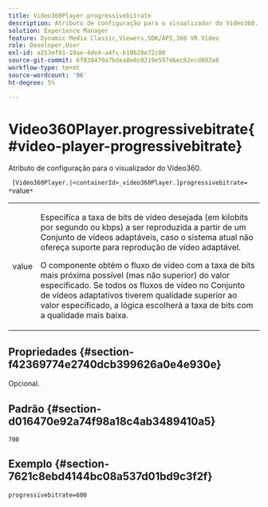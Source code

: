```yaml
---
title: Video360Player.progressivebitrate
description: Atributo de configuração para o visualizador do Video360.
solution: Experience Manager
feature: Dynamic Media Classic,Viewers,SDK/API,360 VR Video
role: Developer,User
exl-id: a253ef01-19ae-4de4-a4fc-b10b28e72c00
source-git-commit: 6f838470a7bdea8e8c0219e59746ec82ecd802a8
workflow-type: tm+mt
source-wordcount: '96'
ht-degree: 5%

---
```


# Video360Player.progressivebitrate{#video-player-progressivebitrate}

Atributo de configuração para o visualizador do Video360.

` [Video360Player.|<containerId>_video360Player.]progressivebitrate= *`value`*`

<table id="table_C616483932C2482CA9794DDD7313FD7C"> 
 <tbody> 
  <tr> 
   <td colname="col1"> <p> <span class="codeph"> value</span> </p> </td> 
   <td colname="col2"> <p> Especifica a taxa de bits de vídeo desejada (em kilobits por segundo ou kbps) a ser reproduzida a partir de um Conjunto de vídeos adaptáveis, caso o sistema atual não ofereça suporte para reprodução de vídeo adaptável. </p> <p>O componente obtém o fluxo de vídeo com a taxa de bits mais próxima possível (mas não superior) do valor especificado. Se todos os fluxos de vídeo no Conjunto de vídeos adaptativos tiverem qualidade superior ao valor especificado, a lógica escolherá a taxa de bits com a qualidade mais baixa. </p> </td> 
  </tr> 
 </tbody> 
</table>

## Propriedades {#section-f42369774e2740dcb399626a0e4e930e}

Opcional.

## Padrão {#section-d016470e92a74f98a18c4ab3489410a5}

`700`

## Exemplo {#section-7621c8ebd4144bc08a537d01bd9c3f2f}

```
progressivebitrate=600
```

